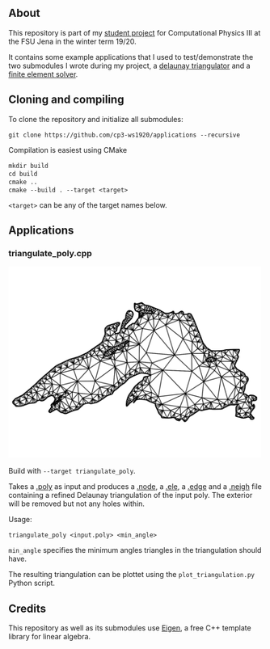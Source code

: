 ## About

This repository is part of my [student project](https://github.com/cp3-ws1920) for Computational Physics III at the FSU Jena in the winter term 19/20.

It contains some example applications that I used to test/demonstrate the two submodules I wrote during my project, a [delaunay triangulator](https://github.com/cp3-ws1920/triangulator) and a [finite element solver](https://github.com/cp3-ws1920/fem_solver).

## Cloning and compiling

To clone the repository and initialize all submodules:
```
git clone https://github.com/cp3-ws1920/applications --recursive
```

Compilation is easiest using CMake

```
mkdir build
cd build
cmake ..
cmake --build . --target <target>
```

`<target>` can be any of the target names below.

## Applications

### triangulate_poly.cpp

<img src="https://github.com/cp3-ws1920/applications/raw/master/preview.png" width="500" />

Build with `--target triangulate_poly`.

Takes a [.poly](https://www.cs.cmu.edu/~quake/triangle.poly.html) as input and produces a [.node](https://www.cs.cmu.edu/~quake/triangle.node.html), a [.ele](https://www.cs.cmu.edu/~quake/triangle.node.html), a [.edge](https://www.cs.cmu.edu/~quake/triangle.node.html) and a [.neigh](https://www.cs.cmu.edu/~quake/triangle.node.html) file containing a refined Delaunay triangulation of the input poly. The exterior will be removed but not any holes within.

Usage:
```
triangulate_poly <input.poly> <min_angle>
```

`min_angle` specifies the minimum angles triangles in the triangulation should have.

The resulting triangulation can be plottet using the `plot_triangulation.py` Python script.

## Credits

This repository as well as its submodules use [Eigen](http://eigen.tuxfamily.org/index.php?title=Main_Page), a free C++ template library for linear algebra.
